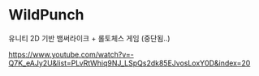 # WildPunch
유니티 2D 기반 뱀써라이크 + 롤토체스 게임  (중단됨..)


https://www.youtube.com/watch?v=-Q7K_eAJy2U&list=PLvRtWhiq9NJ_LSpQs2dk85EJvosLoxY0D&index=20
